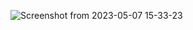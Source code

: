 ![Screenshot from 2023-05-07 15-33-23](https://user-images.githubusercontent.com/132649294/236671372-43d660d1-5a44-4bd5-8dc9-bebad5b3a8d0.png)



